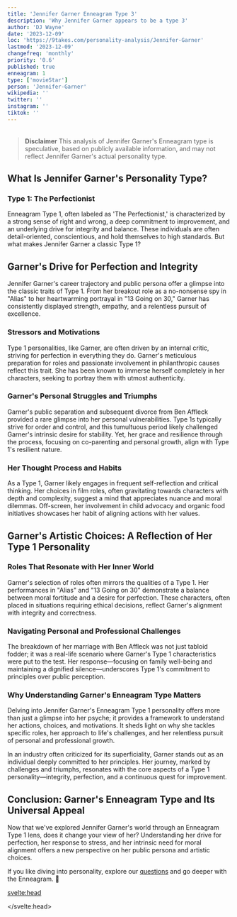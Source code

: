 ```yaml
---
title: 'Jennifer Garner Enneagram Type 3'
description: 'Why Jennifer Garner appears to be a type 3'
author: 'DJ Wayne'
date: '2023-12-09'
loc: 'https://9takes.com/personality-analysis/Jennifer-Garner'
lastmod: '2023-12-09'
changefreq: 'monthly'
priority: '0.6'
published: true
enneagram: 1
type: ['movieStar']
person: 'Jennifer-Garner'
wikipedia: ''
twitter: ''
instagram: ''
tiktok: ''
---
```


<!-- // notes:  -->

<script>
    import  PopCard  from "$lib/components/atoms/PopCard.svelte";
import BlogPurpose from '$lib/components/blog/BlogPurpose.svelte'
</script>
<div
    style="display: flex;
    justify-content: center;
    margin: 1rem 0;
    "
>
    <PopCard
        image={`/types/1s/${'Jennifer-Garner'}.webp`}
        showIcon={false}
        enneagramType="1"
        displayText="Jennifer Garner"
        subtext=""
    />
</div>

> **Disclaimer** This analysis of Jennifer Garner's Enneagram type is speculative, based on publicly available information, and may not reflect Jennifer Garner's actual personality type.

## What Is Jennifer Garner's Personality Type?

### Type 1: The Perfectionist

Enneagram Type 1, often labeled as 'The Perfectionist,' is characterized by a strong sense of right and wrong, a deep commitment to improvement, and an underlying drive for integrity and balance. These individuals are often detail-oriented, conscientious, and hold themselves to high standards. But what makes Jennifer Garner a classic Type 1?

## Garner's Drive for Perfection and Integrity

Jennifer Garner's career trajectory and public persona offer a glimpse into the classic traits of Type 1. From her breakout role as a no-nonsense spy in "Alias" to her heartwarming portrayal in "13 Going on 30," Garner has consistently displayed strength, empathy, and a relentless pursuit of excellence.

### Stressors and Motivations

Type 1 personalities, like Garner, are often driven by an internal critic, striving for perfection in everything they do. Garner's meticulous preparation for roles and passionate involvement in philanthropic causes reflect this trait. She has been known to immerse herself completely in her characters, seeking to portray them with utmost authenticity.

### Garner's Personal Struggles and Triumphs

Garner's public separation and subsequent divorce from Ben Affleck provided a rare glimpse into her personal vulnerabilities. Type 1s typically strive for order and control, and this tumultuous period likely challenged Garner's intrinsic desire for stability. Yet, her grace and resilience through the process, focusing on co-parenting and personal growth, align with Type 1's resilient nature.

### Her Thought Process and Habits

As a Type 1, Garner likely engages in frequent self-reflection and critical thinking. Her choices in film roles, often gravitating towards characters with depth and complexity, suggest a mind that appreciates nuance and moral dilemmas. Off-screen, her involvement in child advocacy and organic food initiatives showcases her habit of aligning actions with her values.

## Garner's Artistic Choices: A Reflection of Her Type 1 Personality

### Roles That Resonate with Her Inner World

Garner's selection of roles often mirrors the qualities of a Type 1. Her performances in "Alias" and "13 Going on 30" demonstrate a balance between moral fortitude and a desire for perfection. These characters, often placed in situations requiring ethical decisions, reflect Garner's alignment with integrity and correctness.

### Navigating Personal and Professional Challenges

The breakdown of her marriage with Ben Affleck was not just tabloid fodder; it was a real-life scenario where Garner's Type 1 characteristics were put to the test. Her response—focusing on family well-being and maintaining a dignified silence—underscores Type 1's commitment to principles over public perception.

### Why Understanding Garner's Enneagram Type Matters

Delving into Jennifer Garner's Enneagram Type 1 personality offers more than just a glimpse into her psyche; it provides a framework to understand her actions, choices, and motivations. It sheds light on why she tackles specific roles, her approach to life's challenges, and her relentless pursuit of personal and professional growth.

In an industry often criticized for its superficiality, Garner stands out as an individual deeply committed to her principles. Her journey, marked by challenges and triumphs, resonates with the core aspects of a Type 1 personality—integrity, perfection, and a continuous quest for improvement.

<BlogPurpose/>

## Conclusion: Garner's Enneagram Type and Its Universal Appeal

Now that we've explored Jennifer Garner's world through an Enneagram Type 1 lens, does it change your view of her? Understanding her drive for perfection, her response to stress, and her intrinsic need for moral alignment offers a new perspective on her public persona and artistic choices.

If you like diving into personality, explore our <a href="/questions" >questions</a> and go deeper with the Enneagram. 🚀

<svelte:head>

<script type="application/ld+json">
{
  "@context": "http://schema.org",
  "@graph": [
    {
      "@type": "Article",
      "articleBody": "This article offers an in-depth exploration of Jennifer Garner's personality through the lens of the Enneagram Type 1. Known for her dedication to perfection, integrity, and moral righteousness, Garner's life and career choices reflect many attributes of a Type 1 personality. The article provides insights into her motivations, career decisions, personal challenges, and her approach to life's complexities.",
      "creator": {
        "@type": "Person",
        "name": "DJ Wayne",
        "sameAs": ["https://www.instagram.com/djwayne3/", "https://www.youtube.com/@djwayne3", "https://www.linkedin.com/in/davidtwayne/", "https://twitter.com/djwayne3"
        ]
      },
      "author": {
        "@type": "Person",
        "name": "DJ Wayne",
        "sameAs": [
          "https://www.instagram.com/djwayne1/",
          "https://www.youtube.com/@djwayne1",
          "https://www.linkedin.com/in/davidtwayne/",
          "https://twitter.com/djwayne1"
        ]
      },
      "dateModified": {
        "@type": "Date",
        "@value": "2023-08-21"
      },
      "datePublished": {
        "@type": "Date",
        "@value": "2023-06-20"
      },
      "description": "Exploring Jennifer Garner's personality as an Enneagram Type 1, this blog post delves into her perfectionist traits, ethical motivations, her inner world, and how these elements align with Type 1 attributes.",
      "headline": "Jennifer Garner's Personality: An Enneagram Type 1",
      "image": {
        "@type": "ImageObject",
        "height": 900,
        "url": "https://9takes.com/types/1s/Jennifer-Garner.webp",
        "width": 900
      },
      "mainEntityOfPage": {
        "@id": "https://9takes.com/personality-analysis/Jennifer-Garner",
        "@type": "WebPage"
      },
      "mentions": {
        "@type": "Person",
        "name": "Jennifer Garner",
        "sameAs": [
          "https://en.wikipedia.org/wiki/Jennifer_Garner",
          "https://twitter.com/JenniferGarner",
          "https://www.instagram.com/jennifer.garner/",
          "https://www.imdb.com/name/nm0004950/"
        ]
      },
      "publisher": {
        "@type": "Organization",
        "sameAs": [
          "https://www.instagram.com/9takesdotcom/",
          "https://twitter.com/9takesdotcom"
        ],
        "logo": {
          "@type": "ImageObject",
          "url": "https://9takes.com/brand/aero.png"
        },
        "name": "9takes"
      }
    },
    {
      "@type": "FAQPage",
      "mainEntity": [
			{
			"@type": "Question",
			"acceptedAnswer": {
				"@type": "Answer",
				"text": "Jennifer Garner exhibits many characteristics consistent with Enneagram Type 1 personality. These include her commitment to perfection, a strong sense of morality, and her constant striving for personal and professional improvement. Her life choices and career trajectory provide numerous examples of these Type 1 traits."
			},
			"name": "Why is Jennifer Garner considered an Enneagram Type 1?"
			},
			{
			"@type": "Question",
			"acceptedAnswer": {
				"@type": "Answer",
				"text": "Garner's roles in movies and TV shows often reflect her Type 1 personality, such as her portrayal of strong, ethical characters. Her response to personal challenges, such as her divorce, and her involvement in philanthropy also demonstrate her Type 1 attributes of integrity and moral righteousness."
			},
			"name": "What are some examples of Jennifer Garner's Type 1 characteristics?"
			},
			{
			"@type": "Question",
			"acceptedAnswer": {
				"@type": "Answer",
				"text": "Jennifer Garner is known for her strong work ethic, dedication to her craft, and advocacy for causes she believes in. She is disciplined, meticulous, and often driven by a strong sense of duty and ethical responsibility."
			},
			"name": "What is Jennifer Garner's personality?"
			}
		]
	}
	]
}

</script>

</svelte:head>

<style lang="scss"></style>
